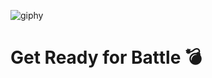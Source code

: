 <!--<img align='left' src="https://github-readme-stats.vercel.app/api?username=ifelsee&show_icons=true">-->


![giphy](https://media.giphy.com/media/3zyW4BAOm5hxyQDqJ7/giphy.gif)

# Get Ready for Battle 💣 

 
<!--
**ifelsee/ifelsee** is a ✨ _special_ ✨ repository because its `README.md` (this file) appears on your GitHub profile.

Here are some ideas to get you started:

- 🔭 I’m currently working on flutter
- 🌱 I’m currently learning flutter
- 👯 I’m looking to collaborate on ...
- 🤔 I’m looking for help with ...
- 💬 Ask me about ...
- 📫 How to reach me: ...
- 😄 Pronouns: ...
- ⚡ Fun fact: ...
-->
